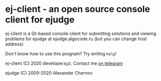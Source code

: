 # ej-client - an open source console client for ejudge

ej-client is a Qt-based console client for submitting solutions and viewing problems for ejudge at ejudge.algocode.ru (but you can change host address)

Don't know how to use this program? Try writing `help`!

ej-client (C) 2020 developerxyz. Contact me [on telegram](t.me/developerxyz)

ejudge (C) 2000-2020 Alexander Chernov